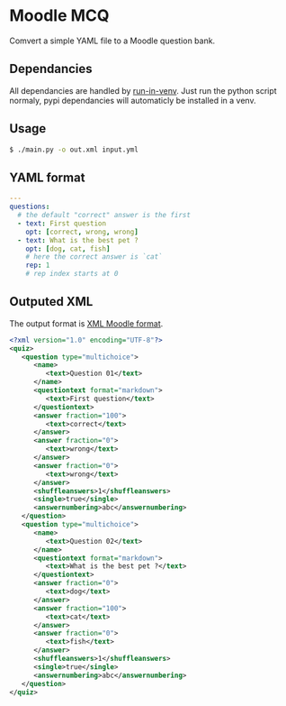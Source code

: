 # Moodle MCQ

Comvert a simple YAML file to a Moodle question bank.

## Dependancies

All dependancies are handled by
[run-in-venv](https://github.com/mthfrr/run-in-venv). Just run the python script
normaly, pypi dependancies will automaticly be installed in a venv.

## Usage

```sh
$ ./main.py -o out.xml input.yml
```

## YAML format

```yml
---
questions:
  # the default "correct" answer is the first
  - text: First question
    opt: [correct, wrong, wrong]
  - text: What is the best pet ?
    opt: [dog, cat, fish]
    # here the correct answer is `cat`
    rep: 1
    # rep index starts at 0
```

## Outputed XML

The output format is
[XML Moodle format](https://docs.moodle.org/402/en/Moodle_XML_format).

```xml
<?xml version="1.0" encoding="UTF-8"?>
<quiz>
   <question type="multichoice">
      <name>
         <text>Question 01</text>
      </name>
      <questiontext format="markdown">
         <text>First question</text>
      </questiontext>
      <answer fraction="100">
         <text>correct</text>
      </answer>
      <answer fraction="0">
         <text>wrong</text>
      </answer>
      <answer fraction="0">
         <text>wrong</text>
      </answer>
      <shuffleanswers>1</shuffleanswers>
      <single>true</single>
      <answernumbering>abc</answernumbering>
   </question>
   <question type="multichoice">
      <name>
         <text>Question 02</text>
      </name>
      <questiontext format="markdown">
         <text>What is the best pet ?</text>
      </questiontext>
      <answer fraction="0">
         <text>dog</text>
      </answer>
      <answer fraction="100">
         <text>cat</text>
      </answer>
      <answer fraction="0">
         <text>fish</text>
      </answer>
      <shuffleanswers>1</shuffleanswers>
      <single>true</single>
      <answernumbering>abc</answernumbering>
   </question>
</quiz>
```
